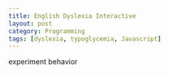 ```yaml
---
title: English Dyslexia Interactive
layout: post
category: Programming
tags: [dyslexia, typoglycemia, Javascript]
---
```


experiment behavior
